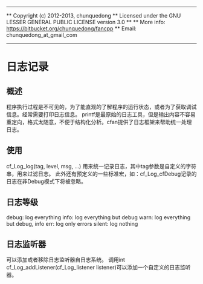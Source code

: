 **************************************************************************
** Copyright (c) 2012-2013, chunquedong
** Licensed under the GNU LESSER GENERAL PUBLIC LICENSE version 3.0
**
** More info: https://bitbucket.org/chunquedong/fancpp
** Email: chunquedong_at_gmail_com
**************************************************************************

日志记录
============================

概述
-------
程序执行过程是不可见的，为了能直观的了解程序的运行状态，或者为了获取调试信息。经常需要打印日志信息。
printf是最原始的日志工具，但是输出内容不容易重定向，格式太随意，不便于结构化分析。cfan提供了日志框架来帮助统一处理日志。

使用
-------
cf_Log_log(tag, level, msg, ...) 用来统一记录日志，其中tag参数是自定义的字符串，用来过滤日志。
此外还有预定义的一些标准宏，如：cf_Log_cfDebug记录的日志在非Debug模式下将被忽略。

日志等级
-------
debug: log everything
info: log everything but debug
warn: log everything but debug, info
err: log only errors
silent: log nothing

日志监听器
-------
可以添加或者移除日志监听器自日志系统。
调用int cf_Log_addListener(cf_Log_listener listener)可以添加一个自定义的日志监听器。

